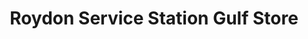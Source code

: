 ---
title: "Roydon Service Station Gulf Store"
url: /diss/roydon-service-station-gulf-store/
shop: Lebensmittel
---